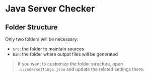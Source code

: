 # Java Server Checker

## Folder Structure

Only two folders will be necessary:

- `src`: the folder to maintain sources
- `bin`: the folder where output files will be generated

> If you want to customize the folder structure, open `.vscode/settings.json` and update the related settings there.
